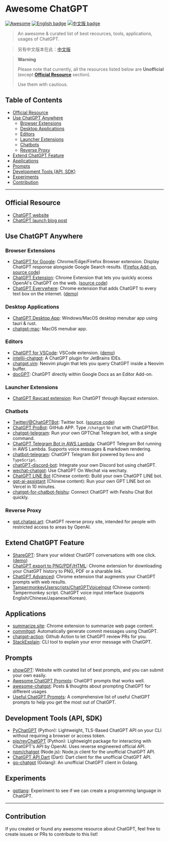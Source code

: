 # Awesome ChatGPT

[![Awesome](https://awesome.re/badge.svg)](https://awesome.re) [![English badge](https://img.shields.io/badge/%E8%8B%B1%E6%96%87-English-blue)](./README.md) [![中文版 badge](https://img.shields.io/badge/%E4%B8%AD%E6%96%87-Traditional%20Chinese-blue)](./README-zh-TW.md)

> An awesome & curated list of best recources, tools, applications, usages of ChatGPT.

> 另有中文版本在此：[中文版](./README-zh-TW.md)

> **Warning**
>
> Please note that currently, all the resources listed below are **Unofficial** (except **[Official Resource](#official-resource)** section).
>
> Use them with cautious.

## Table of Contents

- [Official Resource](#official-resource)
- [Use ChatGPT Anywhere](#use-chatgpt-anywhere)
    - [Browser Extensions](#browser-extensions)
    - [Desktop Applications](#desktop-applications)
    - [Editors](#editors)
    - [Launcher Extensions](#launcher-extensions)
    - [Chatbots](#chatbots)
    - [Reverse Proxy](#reverse-proxy)
- [Extend ChatGPT Feature](#extend-chatgpt-feature)
- [Applications](#applications)
- [Prompts](#prompts)
- [Development Tools (API, SDK)](#development-tools-api-sdk)
- [Experiments](#experiments)
- [Contribution](#contribution)

---

## Official Resource

- [ChatGPT website](https://chat.openai.com/)
- [ChatGPT launch blog post](https://openai.com/blog/chatgpt/)

## Use ChatGPT Anywhere

### Browser Extensions

- [ChatGPT for Google](https://chrome.google.com/webstore/detail/chatgpt-for-google/jgjaeacdkonaoafenlfkkkmbaopkbilf): Chrome/Edge/Firefox Browser extension. Display ChatGPT response alongside Google Search results. ([Firefox Add-on](https://addons.mozilla.org/en-US/firefox/addon/chatgpt-for-google/), [source code](https://github.com/wong2/chat-gpt-google-extension))
- [ChatGPT Extension](https://chrome.google.com/webstore/detail/chatgpt-chrome-extension/cdjifpfganmhoojfclednjdnnpooaojb): Chrome Extension that lets you quickly access OpenAI's ChatGPT on the web. ([source code](https://github.com/kazuki-sf/ChatGPT_Extension))
- [ChatGPT Everywhere](https://github.com/gragland/chatgpt-everywhere): Chrome extension that adds ChatGPT to every text box on the internet. ([demo](https://twitter.com/gabe_ragland/status/1599466486422470656))

### Desktop Applications

- [ChatGPT Desktop App](https://github.com/sonnylazuardi/chatgpt-desktop): Windows/MacOS desktop menubar app using tauri & rust.
- [chatgpt-mac](https://github.com/vincelwt/chatgpt-mac): MacOS menubar app.

### Editors

- [ChatGPT for VSCode](https://github.com/mpociot/chatgpt-vscode): VSCode extension. ([demo](https://twitter.com/marcelpociot/status/1599180144551526400))
- [intellij-chatgpt](https://github.com/LiLittleCat/intellij-chatgpt): A ChatGPT plugin for JetBrains IDEs.
- [chatgpt.vim](https://github.com/terror/chatgpt.nvim): Neovim plugin that lets you query ChatGPT inside a Neovim buffer.
- [docGPT](https://github.com/cesarhuret/docGPT): ChatGPT directly within Google Docs as an Editor Add-on.

### Launcher Extensions

- [ChatGPT Raycast extension](https://github.com/abielzulio/chatgpt-raycast): Run ChatGPT through Raycast extension.

### Chatbots

- [Twitter/@ChatGPTBot](https://twitter.com/ChatGPTBot): Twitter bot. ([source code](https://github.com/transitive-bullshit/chatgpt-twitter-bot))
- [ChatGPT ProBot](https://github.com/oceanlvr/ChatGPTBot): GitHub APP. Type `/chatgpt` to chat with ChatGPTBot.
- [chatgpt-telegram](https://github.com/m1guelpf/chatgpt-telegram): Run your own GPTChat Telegram bot, with a single command.
- [ChatGPT Telegram Bot in AWS Lambda](https://github.com/franalgaba/chatgpt-telegram-bot-serverless): ChatGPT Telegram Bot running in AWS Lambda. Supports voice messages & markdown rendering.
- [chatbot-telegram](https://github.com/Ciyou/chatbot-telegram): ChatGPT Telegram Bot powered by `Deno` and `TypeScript`.
- [chatGPT-discord-bot](https://github.com/Zero6992/chatGPT-discord-bot): Integrate your own Discord bot using chatGPT.
- [wechat-chatgpt](https://github.com/fuergaosi233/wechat-chatgpt): Use ChatGPT On Wechat via wechaty.
- [ChatGPT LINE Bot](https://github.com/isdaviddong/chatGPTLineBot) (Chinese content): Build your own ChatGPT LINE bot.
- [gpt-ai-assistant](https://github.com/memochou1993/gpt-ai-assistant) (Chinese content): Run your own GPT LINE bot on Vercel in 10 minutes.
- [chatgpt-for-chatbot-feishu](https://github.com/go-zoox/chatgpt-for-chatbot-feishu): Connect ChatGPT with Feishu Chat Bot quickly.

### Reverse Proxy

- [gpt.chatapi.art](https://gpt.chatapi.art/): ChatGPT reverse proxy site, intended for people with restricted access to areas by OpenAI.

## Extend ChatGPT Feature

- [ShareGPT](https://sharegpt.com/): Share your wildest ChatGPT conversations with one click. ([demo](https://twitter.com/steventey/status/1599816553490366464))
- [ChatGPT export to PNG/PDF/HTML](https://github.com/liady/ChatGPT-pdf): Chrome extension for downloading your ChatGPT history to PNG, PDF or a sharable link.
- [ChatGPT Advanced](https://github.com/qunash/chatgpt-advanced): Chrome extension that augments your ChatGPT prompts with web results.
- [TampermonkeyUserscripts/ChatGPTVoiceInput](https://github.com/doggy8088/TampermonkeyUserscripts/blob/main/src/ChatGPTVoiceInput.user.js?fbclid=IwAR2sYE_CIOTdhNlRqaYwJ3eh-foa4O7ZHukYcc1dXLcU8IHLIDOt52gdAdQ) (Chinese content): Tampermonkey script. ChatGPT voice input interface (supports English/Chinese/Japanese/Korean).

## Applications

- [summarize.site](https://chrome.google.com/webstore/detail/summarize/lmhkmibdclhibdooglianggbnhcbcjeh): Chrome extension to summarize web page content.
- [commitgpt](https://github.com/RomanHotsiy/commitgpt): Automatically generate commit messages using ChatGPT.
- [chatgpt-action](https://github.com/kxxt/chatgpt-action): Github Action to let ChatGPT review PRs for you.
- [StackExplain](https://github.com/shobrook/stackexplain): CLI tool to explain your error message with ChatGPT.

## Prompts

- [showGPT](https://showgpt.co/): Website with curated list of best prompts, and you can submit your own easily.
- [Awesome ChatGPT Prompts](https://github.com/f/awesome-chatgpt-prompts): ChatGPT prompts that works well.
- [awesome-chatgpt](https://github.com/saharmor/awesome-chatgpt): Posts & thoughts about prompting ChatGPT for different usages
- [Useful ChatGPT Prompts](https://www.explainthis.io/en/chatgpt): A comprehensive list of useful ChatGPT prompts to help you get the most out of ChatGPT.

## Development Tools (API, SDK)

- [PyChatGPT](https://github.com/rawandahmad698/PyChatGPT) (Python): Lightweight, TLS-Based ChatGPT API on your CLI without requiring a browser or access token.
- [pip/revChatGPT](https://github.com/acheong08/ChatGPT) (Python): Lightweight package for interacting with ChatGPT's API by OpenAI. Uses reverse engineered official API.
- [npm/chatgpt](https://github.com/transitive-bullshit/chatgpt-api) (Node.js): Node.js client for the unofficial ChatGPT API.
- [ChatGPT API Dart](https://github.com/MisterJimson/chatgpt_api_dart) (Dart): Dart client for the unofficial ChatGPT API.
- [go-chatgpt](https://github.com/abhayptp/go-chatgpt) (Golang): An unofficial ChatGPT client in Golang.

## Experiments

- [gptlang](https://github.com/forrestchang/gptlang): Experiment to see if we can create a programming language in ChatGPT.

---

## Contribution

If you created or found any awesome resource about ChatGPT, feel free to create issues or PRs to contribute to this list!
